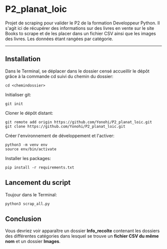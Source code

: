 # P2_planat_loic 

Projet de scraping pour valider le P2 de la formation Developpeur Python.
Il s'agit ici de récupérer des informations sur des livres en vente sur le site Books to scrape et de les placer dans un fichier CSV
ainsi que les images des livres. Les données étant rangées par catégorie.
***

## Installation

Dans le Terminal, se déplacer dans le dossier censé accueillir le dépôt
grâce à la commande cd suivi du chemin du dossier:
```
cd <chemindossier>
```

Initialiser git:
```
git init
```

Cloner le dépôt distant:
```
git remote add origin https://github.com/Yonohi/P2_planat_loic.git
git clone https://github.com/Yonohi/P2_planat_loic.git
```
Créer l'environnement de développement et l'activer:
```
python3 -m venv env
source env/bin/activate
```

Installer les packages:
```
pip install -r requirements.txt
```
## Lancement du script
Toujour dans le Terminal:
```
python3 scrap_all.py
```

## Conclusion
Vous devriez voir apparaître un dossier **Info_recolte** contenant les dossiers des différentes catégories dans lesquel se trouve un **fichier CSV du même nom** et un dossier **Images**.




